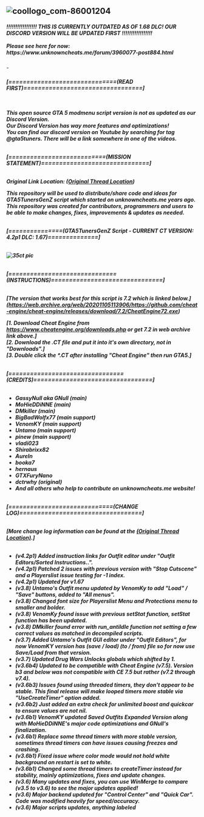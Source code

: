 ![coollogo_com-86001204](https://user-images.githubusercontent.com/121238089/215266662-298b1de1-e38d-4a27-9e22-4cd2bce23735.png)
-
<h5>!!!!!!!!!!!!!!!!! THIS IS CURRENTLY OUTDATED AS OF 1.68 DLC! OUR DISCORD VERSION WILL BE UPDATED FIRST !!!!!!!!!!!!!!!!!<BR><BR>Please see here for now: https://www.unknowncheats.me/forum/3960077-post884.html
</h5>
-
<h5>[==============================(READ FIRST)=================================]<br><br><br>

This open source GTA 5 modmenu script version is not as updated as our Discord Version.<br>
Our Discord Version has way more features and optimizations!<br>
You can find our discord version on Youtube by searching for tag @gta5tuners. There will be a link somewhere in one of the videos.<br><br>

 [===========================(MISSION STATEMENT)==============================]<br><br>

Original Link Location: (<a href="https://www.unknowncheats.me/forum/grand-theft-auto-v/474288-gtatunersscriptgenz-3-0-1-57-final-cut.html#post3273389">Original Thread Location</a>)

This repository will be used to distribute/share code and ideas for GTA5TunersGenZ script which started on unknowncheats.me years ago.
This repository was created for contributors, programmers and users to be able to make changes, fixes, improvements & updates as needed.<br><br>
  
[===============(GTA5TunersGenZ Script - CURRENT CT VERSION: 4.2p1 DLC: 1.67)==============]<br><br>

![35ct pic](https://user-images.githubusercontent.com/121238089/215269685-99fb7326-c929-4e38-801c-5f284ded47af.PNG)<br><br>

[==============================(INSTRUCTIONS)===============================]<br><br>

[The version that works best for this script is 7.2 which is linked below.]<br>
(https://web.archive.org/web/20201105113906/https://github.com/cheat-engine/cheat-engine/releases/download/7.2/CheatEngine72.exe)

[1. Download Cheat Engine from https://www.cheatengine.org/downloads.php or get 7.2 in web archive link above.]<br>
[2. Download the .CT file and put it into it's own directory, not in "Downloads".]<br>
[3. Double click the *.CT after installing "Cheat Engine" then run GTA5.]<br><br>

[================================(CREDITS)=================================]<br><br>

- GassyNull aka GNull (main)<br>
- MoHieDDiNNE (main)<br>
- DMkiller (main)<br>
- BigBadWolfx77 (main support)<br>
- VenomKY (main support)<br>
- Untamo (main support)<br>
- pinew (main support)<br>
- vladi023<br>
- Shirabrixx82<br>
- AureIn<br>
- booka7<br>
- hernaus<br>
- GTXFuryNano<br>
- dctrwhy (original)<br>
- And all others who help to contribute on unknowncheats.me website!<br><br>

[=============================(CHANGE LOG)==================================]<br><br>

[More change log information can be found at the <a href="https://www.unknowncheats.me/forum/grand-theft-auto-v/474288-gtatunersscriptgenz-3-0-1-57-final-cut.html#post3273389">(Original Thread Location)</a>.]<br><br>

- (v4.2p1) Added instruction links for Outfit editor under "Outfit Editors/Sorted Instructions..".
- (v4.2p1) Patched 2 issues with previous version with "Stop Cutscene" and a Playerslist issue testing for -1 index.
- (v4.2p1) Updated for v1.67
- (v3.8) Untamo's Outfit menu updated by VenomKy to add "Load" / "Save" buttons, added to "All menus".
- (v3.8) Changed font size for Playerslist Menu and Protections menu to smaller and bolder.
- (v3.8) VenomKy found issue with previous setStat function, setStat function has been updated.
- (v3.8) DMkiller found error with run_antiIdle function not setting a few correct values as matched in decompiled scripts.
- (v3.7) Added Untamo's Outfit GUI editor under "Outfit Editors", for now VenomKY version has (save / load) (to / from) file so for now use Save/Load from that version.
- (v3.7) Updated Drug Wars Unlocks globals which shifted by 1.
- (v3.6b4) Updated to be compatible with Cheat Engine (v7.5). Version b3 and below was not compatible with CE 7.5 but rather (v7.2 through v7.4).
- (v3.6b3) Issues found using threaded timers, they don't appear to be stable. This final release will make looped timers more stable via "UseCreateTimer" option added.
- (v3.6b2) Just added an extra check for unlimited boost and quickcar to ensure values are not nil.
- (v3.6b1) VenomKY updated Saved Outfits Expanded Version along with MoHieDDiNNE's major code optimizations and GNull's finalization.
- (v3.6b1) Replace some thread timers with more stable version, sometimes thread timers can have issues causing freezes and crashing.
- (v3.6b1) Fixed issue where color mode would not hold white background on restart is set to white.
- (v3.6b1) Changed some thread timers to createTimer instead for stability, mainly optimizations, fixes and update changes.
- (v3.6) Many updates and fixes, you can use WinMerge to compare (v3.5 to v3.6) to see the major updates applied!
- (v3.6) Major backend updated for "Control Center" and "Quick Car". Code was modified heavily for speed/accuracy.
- (v3.6) Major scripts updates, anything labeled <script> has been modified under "Main Table", right-click and compare to previous version.
- (v3.5) Added "CarPic Toggle" to Playerslist menu and "Control Center" and updated the pictures to select from.
- (v3.5) Added temporary remote protection patch that's been bricking people's accounts. Google Tez2 remote exploit for more information.<br>
- (v3.5) Playerslist backend majorly modified to fix multiple issues and increase speed.<br>
- (v3.5) Updated Important automated background timers for better speed and accuracy.<br>
- (v3.5) Updated Playerslist to display smoother than previous versions and updated Playerslist display for Joined/Parted not to display at the same time on a reconnect.<br>
- (v3.4) Added who is session host to Playerslist, MoHieDDiNNE updated get Player URL pictures to remove lag when selecting users.<br>
- (v3.4) DMkiller added "Online Time Settings" and MoHieDDiNNE updated a "Refill Ammo" function provided by MoHieDDiNNE.<br>
- (v3.4) More offsets added for Weapons, Vehicles, Vehicle Weapons and Stone Hatchet added.<br>
- (v3.4) Playerslist updated for speed and to display safe money and added addtional buttons and features for ease of use.</h5>

<H6>Search terms: GTA GTAV GTA5 modmenu modding mod mods grand theft auto</H6>
